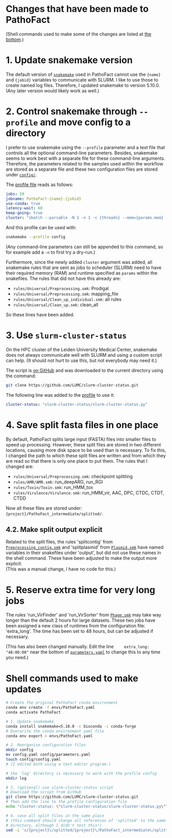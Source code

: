 # Changes that have been made to PathoFact

(Shell commands used to make some of the changes are listed
at [the bottom](#shell-commands-used-to-make-updates).)

# 1. Update snakemake version

The default version of [`snakemake`](https://snakemake.readthedocs.io/)
used in PathoFact cannot use the `{name}` and `{jobid}` variables to 
communicate with SLURM. I like to use those to create named log files.
Therefore, I updated snakemake to version 5.10.0.
(Any later version would likely work as well.)

# 2. Control snakemake through `--profile` and move config to a directory

I prefer to use snakemake using the `--profile` parameter and a text file
that controls all the optional command-line parameters.
Besides, snakemake seems to work best with a separate file for these
command-line arguments.
Therefore, the parameters related to the samples used within the
workflow are stored as a separate file and these two configuration files
are stored under [`config/`](config).

The [profile file](config/config.yaml) reads as follows:

```yaml
jobs: 50
jobname: PathoFact-{name}.{jobid}
use-conda: true
latency-wait: 60
keep-going: true
cluster: "sbatch --parsable -N 1 -n 1 -c {threads} --mem={params.mem} -t {params.runtime} -D . -e log/{name}-{jobid}.err -o log/{name}-{jobid}.out"
```

And this profile can be used with:

```bash
snakemake --profile config
```

(Any command-line parameters can still be appended to this command, so
for example add a `-n` to first try a dry-run.)

Furthermore, since the newly added `cluster` argument was added,
all snakemake rules that are sent as jobs to scheduler (SLURM)
need to have their required memory (RAM) and runtime specified as
`params` within the snakefiles. The rules that did not have this
already are:

 - `rules/Universal/Preprocessing.smk`: Prodigal  
 - `rules/Universal/Preprocessing.smk`: mapping_file  
 - `rules/Universal/Clean_up_individual.smk`: all rules  
 - `rules/Universal/Clean_up.smk`: clean_all

So these lines have been added.

# 3. Use `slurm-cluster-status`

On the HPC cluster of the Leiden University Medical Center,
snakemake does not always communicate well with SLURM and
using a custom script can help.
(It should not hurt to use this, but not everybody may need it.)

The script is [on GitHub](https://github.com/LUMC/slurm-cluster-status)
and was downloaded to the current directory using the command:

```bash
git clone https://github.com/LUMC/slurm-cluster-status.git
```

The following line was added to the [profile](config/config.yaml) to use it:

```yaml
cluster-status: "slurm-cluster-status/slurm-cluster-status.py"
```

# 4. Save split fasta files in one place

By default, PathoFact splits large input (FASTA) files into 
smaller files to speed up processing.
However, these split files are stored in two different locations,
causing more disk space to be used than is necessary.
To fix this, I changed the path to which these split files are
written and from which they are read so that there is only one
place to put them.
The rules that I changed are:

 - `rules/Universal/Preprocessing.smk`: checkpoint splitting  
 - `rules/AMR/AMR.smk`: run_deepARG, run_RGI  
 - `rules/Toxin/Toxin.smk`: run_HMM_tox  
 - `rules/Virulence/Virulence.smk`: run_HMM_vir, AAC, DPC, CTDC, CTDT, CTDD

Now all these files are stored under:
`{project}/PathoFact_intermediate/splitted/`.

## 4.2. Make split output explicit

Related to the split files, the rules 'splitcontig' from
[`Preprocessing_contig.smk`](rules/Universal/Preprocessing_contig.smk)
and 'splitplasmid' from
[`Plasmid.smk`](rules/AMR/Plasmid.smk) have named variables
in their snakefiles under 'output', but did not use these
names in the shell command.
These have been adjusted to make the output more explicit.  
(This was a manual change, I have no code for this.)

# 5. Reserve extra time for very long jobs

The rules 'run_VirFinder' and 'run_VirSorter'
from [`Phage.smk`](rules/AMR/Phage.smk) may take way longer
than the default 2 hours for large datasets.
These two jobs have been assigned a new class of runtimes
from the configuration file: 'extra_long'.
The time has been set to 48 hours, but can be adjusted if
necessary.

(This has also been changed manually.
Edit the line `    extra_long: "48:00:00"` near the bottom
of [`parameters.yaml`](config/parameters.yaml) to
change this to any time you need.)

# Shell commands used to make updates

```bash
# Create the original PathoFact conda environment
conda env create -f envs/PathoFact.yaml
conda activate PathoFact

# 1. Update snakemake
conda install snakemake=5.10.0 -c bioconda -c conda-forge
# Overwrite the conda environment yaml file
conda env export > envs/PathoFact.yaml

# 2. Reorganise configuration files
mkdir config
mv config.yaml config/parameters.yaml
touch config/config.yaml
# (I edited both using a text editor program.)

# the 'log' directory is necessary to work with the profile config
mkdir log

# 3. (optional) use slurm-cluster-status script
# Download the script from GitHub
git clone https://github.com/LUMC/slurm-cluster-status.git
# Then add the line to the profile configuration file
echo "cluster-status: \"slurm-cluster-status/slurm-cluster-status.py\"" >> config/config.yaml

# 4. save all split files in the same place
# (this command should change all references of 'splitted' to the same
# directory, although I didn't test this!)
sed -i 's/{project}\/splitted/{project}\/PathoFact_intermediate\/splitted/g' rules/*/*.smk
```
